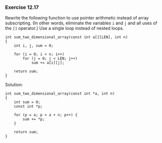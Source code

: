 ### Exercise 12.17

Rewrite the following function to use pointer arithmetic instead of array subscripting. (In other words, eliminate the variables `i` and `j` and all uses of the `[]` operator.) Use a single loop instead of nested loops.

```
int sum_two_dimensional_array(const int a[][LEN], int n)
{
    int i, j, sum = 0;
    
    for (i = 0; i < n; i++)
        for (j = 0; j < LEN; j++)
            sum += a[i][j];

    return sum;
}
```

Solution:
```
int sum_two_dimensional_array(const int *a, int n)
{
    int sum = 0; 
    const int *p;

    for (p = a; p < a + n; p++) {
        sum += *p;
    }

    return sum;
}
```
